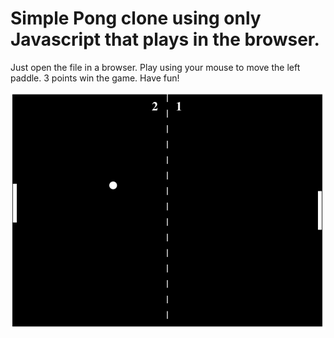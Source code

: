 # Simple Pong clone using only Javascript that plays in the browser.

Just open the file in a browser. Play using your mouse to move the left paddle. 3 points win the game. Have fun!

![Pong Screenshot](https://github.com/jamesalmeida/pong-clone-in-JS/blob/master/pong-screenshot.png)
